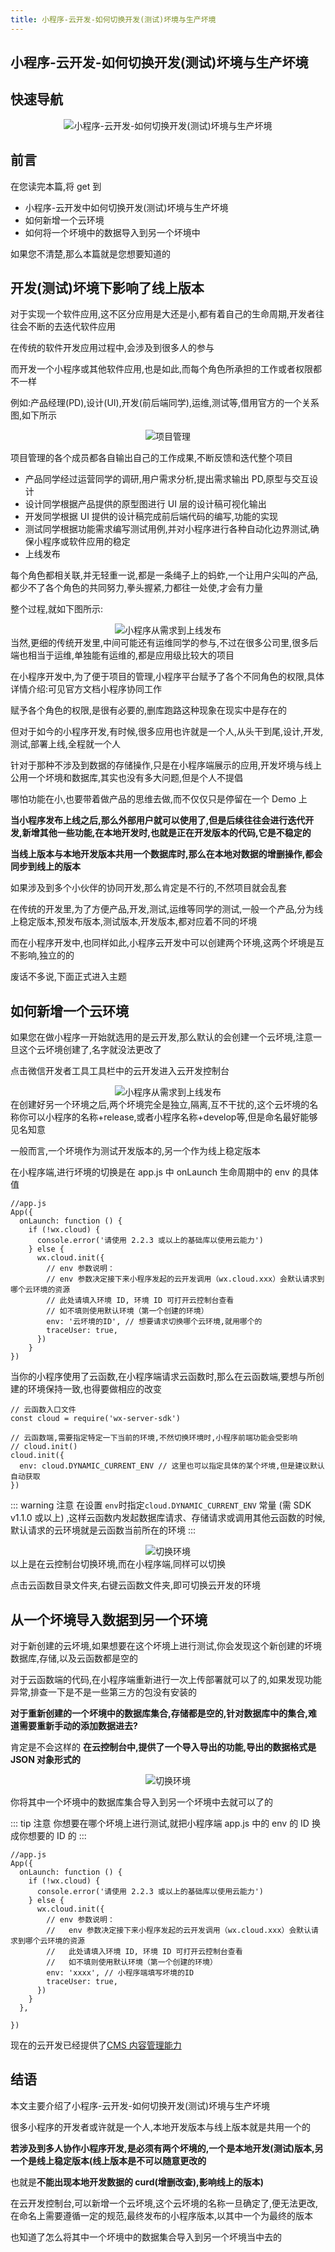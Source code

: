```yaml
---
title: 小程序-云开发-如何切换开发(测试)坏境与生产坏境
---
```


## 小程序-云开发-如何切换开发(测试)坏境与生产坏境

## 快速导航

<TOC />

<div align="center">
<img class="medium-zoom lazy" loading="lazy" src="../images/switch-dev-and-product/product01.jpg" alt="小程序-云开发-如何切换开发(测试)坏境与生产坏境" />
</div>

## 前言

在您读完本篇,将 get 到

- 小程序-云开发中如何切换开发(测试)坏境与生产坏境
- 如何新增一个云环境
- 如何将一个坏境中的数据导入到另一个坏境中

如果您不清楚,那么本篇就是您想要知道的

## 开发(测试)坏境下影响了线上版本

对于实现一个软件应用,这不区分应用是大还是小,都有着自己的生命周期,开发者往往会不断的去迭代软件应用

在传统的软件开发应用过程中,会涉及到很多人的参与

而开发一个小程序或其他软件应用,也是如此,而每个角色所承担的工作或者权限都不一样

例如:产品经理(PD),设计(UI),开发(前后端同学),运维,测试等,借用官方的一个关系图,如下所示

<div align="center">
<img class="medium-zoom lazy" loading="lazy" src="../images/switch-dev-and-product/product02.jpg" alt="项目管理" />
</div>

项目管理的各个成员都各自输出自己的工作成果,不断反馈和迭代整个项目

- 产品同学经过运营同学的调研,用户需求分析,提出需求输出 PD,原型与交互设计
- 设计同学根据产品提供的原型图进行 UI 层的设计稿可视化输出
- 开发同学根据 UI 提供的设计稿完成前后端代码的编写,功能的实现
- 测试同学根据功能需求编写测试用例,并对小程序进行各种自动化边界测试,确保小程序或软件应用的稳定
- 上线发布

每个角色都相关联,并无轻重一说,都是一条绳子上的蚂蚱,一个让用户尖叫的产品,都少不了各个角色的共同努力,拳头握紧,力都往一处使,才会有力量

整个过程,就如下图所示:

<div align="center">
<img class="medium-zoom lazy" loading="lazy" src="../images/switch-dev-and-product/product03.jpg" alt="小程序从需求到上线发布" />
</div>
当然,更细的传统开发里,中间可能还有运维同学的参与,不过在很多公司里,很多后端也相当于运维,单独能有运维的,都是应用级比较大的项目

在小程序开发中,为了便于项目的管理,小程序平台赋予了各个不同角色的权限,具体详情介绍:可见官方文档小程序协同工作

赋予各个角色的权限,是很有必要的,删库跑路这种现象在现实中是存在的

但对于如今的小程序开发,有时候,很多应用也许就是一个人,从头干到尾,设计,开发,测试,部署上线,全程就一个人

针对于那种不涉及到数据的存储操作,只是在小程序端展示的应用,开发坏境与线上公用一个坏境和数据库,其实也没有多大问题,但是个人不提倡

哪怕功能在小,也要带着做产品的思维去做,而不仅仅只是停留在一个 Demo 上

**当小程序发布上线之后,那么外部用户就可以使用了,但是后续往往会进行迭代开发,新增其他一些功能,在本地开发时,也就是正在开发版本的代码,它是不稳定的**

**当线上版本与本地开发版本共用一个数据库时,那么在本地对数据的增删操作,都会同步到线上的版本**

如果涉及到多个小伙伴的协同开发,那么肯定是不行的,不然项目就会乱套

在传统的开发里,为了方便产品,开发,测试,运维等同学的测试,一般一个产品,分为线上稳定版本,预发布版本,测试版本,开发版本,都对应着不同的坏境

而在小程序开发中,也同样如此,小程序云开发中可以创建两个环境,这两个坏境是互不影响,独立的的

废话不多说,下面正式进入主题

## 如何新增一个云环境

如果您在做小程序一开始就选用的是云开发,那么默认的会创建一个云坏境,注意一旦这个云坏境创建了,名字就没法更改了

点击微信开发者工具工具栏中的云开发进入云开发控制台

<div align="center">
<img class="medium-zoom lazy" loading="lazy" src="../images/switch-dev-and-product/product04.jpg" alt="小程序从需求到上线发布" />
</div>
在创建好另一个环境之后,两个坏境完全是独立,隔离,互不干扰的,这个云坏境的名称你可以小程序的名称+release,或者小程序名称+develop等,但是命名最好能够见名知意

一般而言,一个坏境作为测试开发版本的,另一个作为线上稳定版本

在小程序端,进行坏境的切换是在 app.js 中 onLaunch 生命周期中的 env 的具体值

```
//app.js
App({
  onLaunch: function () {
    if (!wx.cloud) {
      console.error('请使用 2.2.3 或以上的基础库以使用云能力')
    } else {
      wx.cloud.init({
        // env 参数说明：
        // env 参数决定接下来小程序发起的云开发调用（wx.cloud.xxx）会默认请求到哪个云环境的资源
        // 此处请填入环境 ID, 环境 ID 可打开云控制台查看
        // 如不填则使用默认环境（第一个创建的环境）
        env: '云坏境的ID', // 想要请求切换哪个云环境,就用哪个的
        traceUser: true,
      })
    }
})
```

当你的小程序使用了云函数,在小程序端请求云函数时,那么在云函数端,要想与所创建的环境保持一致,也得要做相应的改变

```
// 云函数入口文件
const cloud = require('wx-server-sdk')

// 云函数端,需要指定特定一下当前的环境,不然切换环境时,小程序前端功能会受影响
// cloud.init()
cloud.init({
  env: cloud.DYNAMIC_CURRENT_ENV // 这里也可以指定具体的某个坏境,但是建议默认自动获取
})
```

::: warning 注意
在设置 `env`时指定`cloud.DYNAMIC_CURRENT_ENV` 常量 (需 SDK v1.1.0 或以上) ,这样云函数内发起数据库请求、存储请求或调用其他云函数的时候,默认请求的云环境就是云函数当前所在的环境
:::

<div align="center">
<img class="medium-zoom lazy" loading="lazy" src="../images/switch-dev-and-product/product05.jpg" alt="切换环境" />
</div>
以上是在云控制台切换环境,而在小程序端,同样可以切换

点击云函数目录文件夹,右键云函数文件夹,即可切换云开发的环境

## 从一个坏境导入数据到另一个环境

对于新创建的云坏境,如果想要在这个坏境上进行测试,你会发现这个新创建的坏境数据库,存储,以及云函数都是空的

对于云函数端的代码,在小程序端重新进行一次上传部署就可以了的,如果发现功能异常,排查一下是不是一些第三方的包没有安装的

**对于重新创建的一个坏境中的数据库集合,存储都是空的,针对数据库中的集合,难道需要重新手动的添加数据进去?**

肯定是不会这样的 **在云控制台中,提供了一个导入导出的功能,导出的数据格式是 JSON 对象形式的**

<div align="center">
<img class="medium-zoom lazy" loading="lazy" src="../images/switch-dev-and-product/product06.jpg" alt="切换环境" />
</div>

你将其中一个坏境中的数据库集合导入到另一个坏境中去就可以了的

::: tip 注意
你想要在哪个坏境上进行测试,就把小程序端 app.js 中的 env 的 ID 换成你想要的 ID 的
:::

```
//app.js
App({
  onLaunch: function () {
    if (!wx.cloud) {
      console.error('请使用 2.2.3 或以上的基础库以使用云能力')
    } else {
      wx.cloud.init({
        // env 参数说明：
        //   env 参数决定接下来小程序发起的云开发调用（wx.cloud.xxx）会默认请求到哪个云环境的资源
        //   此处请填入环境 ID, 环境 ID 可打开云控制台查看
        //   如不填则使用默认环境（第一个创建的环境）
        env: 'xxxx', // 小程序端填写坏境的ID
        traceUser: true,
      })
    }
  },

})

```

现在的云开发已经提供了[CMS 内容管理能力](https://docs.cloudbase.net/extension/abilities/cms.html)

## 结语

本文主要介绍了小程序-云开发-如何切换开发(测试)坏境与生产坏境

很多小程序的开发者或许就是一个人,本地开发版本与线上版本就是共用一个的

**若涉及到多人协作小程序开发,是必须有两个坏境的,一个是本地开发(测试)版本,另一个是线上稳定版本(线上版本是不可以随意更改的**

也就是**不能出现本地开发数据的 curd(增删改查),影响线上的版本)**

在云开发控制台,可以新增一个云坏境,这个云坏境的名称一旦确定了,便无法更改,在命名上需要遵循一定的规范,最终发布的小程序版本,以其中一个为最终的版本

也知道了怎么将其中一个坏境中的数据集合导入到另一个坏境当中去的

<footer-FooterLink :isShareLink="true" :isDaShang="true" />
<footer-FeedBack />
